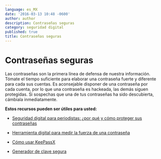 ```yaml
---
language: es_MX
date: '2016-03-13 10:48 -0600'
author: author
description: Contraseñas seguras
category: seguridad digital
published: true
title: Contraseñas seguras
---
```


# Contraseñas seguras

Las contraseñas son la primera línea de defensa de nuestra información. Tómate el tiempo suficiente para elaborar una contraseña fuerte y diferente para cada sus cuentas. Es aconsejable disponer de una contraseña por cada cuenta, por lo que una contraseña es hackeada, las demás siguen protegidas. Si sospechas que una de tus contraseñas ha sido descubierta, cámbiala inmediatamente.

**Estos recursos pueden ser útiles para usted:**

- [Seguridad digital para periodistas: ¿por qué y cómo proteger sus contraseñas](http://bit.ly/21aqroN)

- [Herramienta digital para medir la fuerza de una contraseña](http://www.passwordmeter.com)

- [Cómo usar KeePassX](https://ssd.eff.org/es/module/cómo-usar-keepassx)

- [Generador de clave segura](https://strongpasswordgenerator.com)

